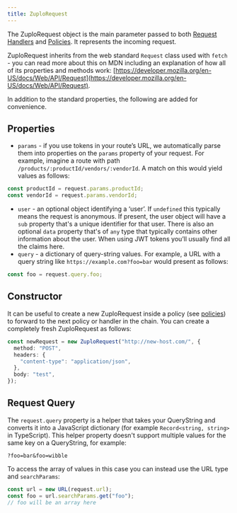 ```yaml
---
title: ZuploRequest
---
```


The ZuploRequest object is the main parameter passed to both
[Request Handlers](../handlers/custom-handler.md) and [Policies](../policies).
It represents the incoming request.

ZuploRequest inherits from the web standard `Request` class used with `fetch` -
you can read more about this on MDN including an explanation of how all of its
properties and methods work:
[https://developer.mozilla.org/en-US/docs/Web/API/Request](https://developer.mozilla.org/en-US/docs/Web/API/Request).

In addition to the standard properties, the following are added for convenience.

## Properties

- `params` - if you use tokens in your route’s URL, we automatically parse them
  into properties on the `params` property of your request. For example, imagine
  a route with path `/products/:productId/vendors/:vendorId`. A match on this
  would yield values as follows:

```ts
const productId = request.params.productId;
const vendorId = request.params.vendorId;
```

- `user` - an optional object identifying a ‘user’. If `undefined` this
  typically means the request is anonymous. If present, the user object will
  have a `sub` property that's a unique identifier for that user. There is also
  an optional `data` property that's of `any` type that typically contains other
  information about the user. When using JWT tokens you’ll usually find all the
  claims here.
- `query` - a dictionary of query-string values. For example, a URL with a query
  string like `https://example.com?foo=bar` would present as follows:

```ts
const foo = request.query.foo;
```

## Constructor

It can be useful to create a new ZuploRequest inside a policy (see
[policies](../policies)) to forward to the next policy or handler in the chain.
You can create a completely fresh ZuploRequest as follows:

```ts
const newRequest = new ZuploRequest("http://new-host.com/", {
  method: "POST",
  headers: {
    "content-type": "application/json",
  },
  body: "test",
});
```

## Request Query

The `request.query` property is a helper that takes your QueryString and
converts it into a JavaScript dictionary (for example `Record<string, string>`
in TypeScript). This helper property doesn't support multiple values for the
same key on a QueryString, for example:

`?foo=bar&foo=wibble`

To access the array of values in this case you can instead use the URL type and
`searchParams`:

```ts
const url = new URL(request.url);
const foo = url.searchParams.get("foo");
// foo will be an array here
```
